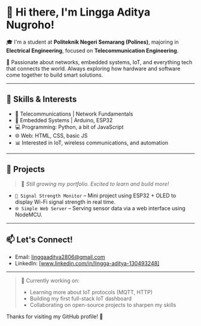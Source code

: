 # 👋 Hi there, I'm Lingga Aditya Nugroho!

🎓 I'm a student at **Politeknik Negeri Semarang (Polines)**, majoring in **Electrical Engineering**, focused on **Telecommunication Engineering**.

📡 Passionate about networks, embedded systems, IoT, and everything tech that connects the world. Always exploring how hardware and software come together to build smart solutions.

---

## 🚀 Skills & Interests

- 📶 Telecommunications | Network Fundamentals
- 🧠 Embedded Systems | Arduino, ESP32
- 💻 Programming: Python, a bit of JavaScript
- 🌐 Web: HTML, CSS, basic JS
- 📊 Interested in IoT, wireless communications, and automation

---

## 📘 Projects

> 🔧 *Still growing my portfolio. Excited to learn and build more!*

- `📡 Signal Strength Monitor` – Mini project using ESP32 + OLED to display Wi-Fi signal strength in real time.
- `🌐 Simple Web Server` – Serving sensor data via a web interface using NodeMCU.

---

## 📫 Let's Connect!

- Email: linggaaditya2806@gmail.com
- LinkedIn: [www.linkedin.com/in/lingga-aditya-130493248]

---

> 🚧 Currently working on:
> - Learning more about IoT protocols (MQTT, HTTP)
> - Building my first full-stack IoT dashboard
> - Collaborating on open-source projects to sharpen my skills

Thanks for visiting my GitHub profile! 🙌
